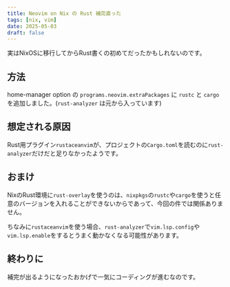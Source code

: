 ```yaml
---
title: Neovim on Nix の Rust 補完直った
tags: [nix, vim]
date: 2025-05-03
draft: false
---
```


実はNixOSに移行してからRust書くの初めてだったかもしれないのです。

## 方法

home-manager option の `programs.neovim.extraPackages` に `rustc` と `cargo` を追加しました。(`rust-analyzer` は元から入っています)

## 想定される原因

Rust用プラグイン`rustaceanvim`が、プロジェクトの`Cargo.toml`を読むのに`rust-analyzer`だけだと足りなかったようです。

## おまけ

NixのRust環境に`rust-overlay`を使うのは、`nixpkgs`の`rustc`や`cargo`を使うと任意のバージョンを入れることができないからであって、今回の件では関係ありません。

ちなみに`rustaceanvim`を使う場合、`rust-analyzer`で`vim.lsp.config`や`vim.lsp.enable`をするとうまく動かなくなる可能性があります。

## 終わりに

補完が出るようになったおかげで一気にコーディングが進むなのです。
